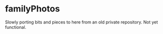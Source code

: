 # familyPhotos

Slowly porting bits and pieces to here from an old private repository. Not yet functional.
